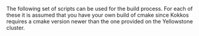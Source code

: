 The following set of scripts can be used for the build process. For each of these it is assumed that you have your own build of cmake since Kokkos requires a cmake version newer than the one provided on the Yellowstone cluster.
